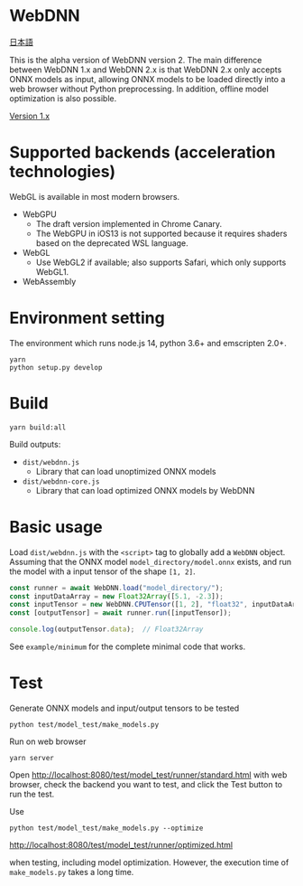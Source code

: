 # WebDNN

[日本語](README.ja.md)

This is the alpha version of WebDNN version 2. The main difference between WebDNN 1.x and WebDNN 2.x is that WebDNN 2.x only accepts ONNX models as input, allowing ONNX models to be loaded directly into a web browser without Python preprocessing. In addition, offline model optimization is also possible.

[Version 1.x](https://github.com/mil-tokyo/webdnn/tree/v1.2.11)

# Supported backends (acceleration technologies)

WebGL is available in most modern browsers.

- WebGPU
  - The draft version implemented in Chrome Canary.
  - The WebGPU in iOS13 is not supported because it requires shaders based on the deprecated WSL language.
- WebGL
  - Use WebGL2 if available; also supports Safari, which only supports WebGL1.
- WebAssembly

# Environment setting

The environment which runs node.js 14, python 3.6+ and emscripten 2.0+.

```
yarn
python setup.py develop
```

# Build
```
yarn build:all
```

Build outputs:
- `dist/webdnn.js`
  - Library that can load unoptimized ONNX models
- `dist/webdnn-core.js`
  - Library that can load optimized ONNX models by WebDNN

# Basic usage

Load `dist/webdnn.js` with the `<script>` tag to globally add a `WebDNN` object. Assuming that the ONNX model `model_directory/model.onnx` exists, and run the model with a input tensor of the shape `[1, 2]`.

```javascript
const runner = await WebDNN.load("model_directory/");
const inputDataArray = new Float32Array([5.1, -2.3]);
const inputTensor = new WebDNN.CPUTensor([1, 2], "float32", inputDataArray);
const [outputTensor] = await runner.run([inputTensor]);

console.log(outputTensor.data);  // Float32Array
```

See `example/minimum` for the complete minimal code that works.

# Test

Generate ONNX models and input/output tensors to be tested

```
python test/model_test/make_models.py
```

Run on web browser

```
yarn server
```

Open <http://localhost:8080/test/model_test/runner/standard.html> with web browser, check the backend you want to test, and click the Test button to run the test.

Use

```
python test/model_test/make_models.py --optimize
```

<http://localhost:8080/test/model_test/runner/optimized.html>

when testing, including model optimization. However, the execution time of `make_models.py` takes a long time.
